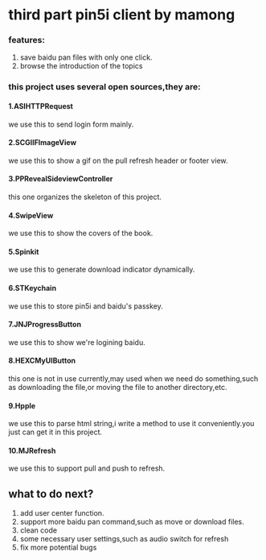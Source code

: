 third part pin5i client by mamong
===================================

### features: 

1. save baidu pan files with only one click. 
2. browse the introduction of the topics

### this project uses several open sources,they are:

#### 1.ASIHTTPRequest        
we use this to send login form mainly.

#### 2.SCGIIFImageView
we use this to show a gif on the pull refresh header or footer view.

#### 3.PPRevealSideviewController
this one organizes the skeleton of this project.

#### 4.SwipeView
we use this to show the covers of the book.

#### 5.Spinkit
we use this to generate download indicator dynamically.

#### 6.STKeychain
we use this to store pin5i and baidu's passkey.

#### 7.JNJProgressButton
we use this to show we're logining baidu.

#### 8.HEXCMyUIButton
this one is not in use currently,may used when we need do something,such as downloading the file,or moving the file to another directory,etc.

#### 9.Hpple
we use this to parse html string,i write a method to use it conveniently.you just can get it in this project.

#### 10.MJRefresh
we use this to support pull and push to refresh.


what to do next?
-----------------------------------
1. add user center function.
2. support more baidu pan command,such as move or download files.
3. clean code
4. some necessary user settings,such as audio switch for refresh
5. fix more potential bugs

